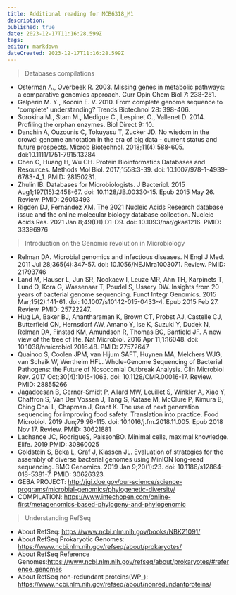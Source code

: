 ```yaml
---
title: Additional reading for MCB6318_M1 
description: 
published: true
date: 2023-12-17T11:16:28.599Z
tags: 
editor: markdown
dateCreated: 2023-12-17T11:16:28.599Z
---
```



> Databases compilations
- Osterman A., Overbeek R. 2003. Missing genes in metabolic pathways: a comparative genomics approach. Curr Opin Chem Biol 7: 238-251.
- Galperin M. Y., Koonin E. V. 2010. From complete genome sequence to 'complete' understanding? Trends Biotechnol 28: 398-406.
- Sorokina M., Stam M., Medigue C., Lespinet O., Vallenet D. 2014. Profiling the orphan enzymes. Biol Direct 9: 10. 
- Danchin A, Ouzounis C, Tokuyasu T, Zucker JD. No wisdom in the crowd: genome annotation in the era of big data - current status and future prospects. Microb Biotechnol. 2018;11(4):588-605. doi:10.1111/1751-7915.13284
- Chen C, Huang H, Wu CH. Protein Bioinformatics Databases and Resources. Methods Mol Biol. 2017;1558:3-39. doi: 10.1007/978-1-4939-6783-4_1. PMID: 28150231.
- Zhulin IB. Databases for Microbiologists. J Bacteriol. 2015 Aug1;197(15):2458-67. doi: 10.1128/JB.00330-15. Epub 2015 May 26. Review. PMID: 26013493
- Rigden DJ, Fernández XM. The 2021 Nucleic Acids Research database issue and the online molecular biology database collection. Nucleic Acids Res. 2021 Jan 8;49(D1):D1-D9. doi: 10.1093/nar/gkaa1216. PMID: 33396976

> Introduction on the Genomic revolution in Microbiology

- Relman DA. Microbial genomics and infectious diseases. N Engl J Med. 2011 Jul 28;365(4):347-57. doi: 10.1056/NEJMra1003071. Review.  PMID: 21793746
- Land M, Hauser L, Jun SR, Nookaew I, Leuze MR, Ahn TH, Karpinets T, Lund O, Kora G, Wassenaar T, Poudel S, Ussery DW. Insights from 20 years of bacterial genome sequencing. Funct Integr Genomics. 2015 Mar;15(2):141-61. doi: 10.1007/s10142-015-0433-4. Epub 2015 Feb 27. Review.  PMID: 25722247.
- Hug LA, Baker BJ, Anantharaman K, Brown CT, Probst AJ, Castelle CJ, Butterfield CN, Hernsdorf AW, Amano Y, Ise K, Suzuki Y, Dudek N, Relman DA, Finstad KM, Amundson R, Thomas BC, Banfield JF. A new view of the tree of life. Nat Microbiol. 2016 Apr 11;1:16048. doi: 10.1038/nmicrobiol.2016.48. PMID: 27572647
- Quainoo S, Coolen JPM, van Hijum SAFT, Huynen MA, Melchers WJG, van Schaik W, Wertheim HFL. Whole-Genome Sequencing of Bacterial Pathogens: the Future of Nosocomial Outbreak Analysis. Clin Microbiol Rev. 2017 Oct;30(4):1015-1063. doi: 10.1128/CMR.00016-17. Review.  PMID: 28855266
- Jagadeesan B, Gerner-Smidt P, Allard MW, Leuillet S, Winkler A, Xiao Y, Chaffron S, Van Der Vossen J, Tang S, Katase M, McClure P, Kimura B, Ching Chai L, Chapman J, Grant K. The use of next generation sequencing for improving food safety: Translation into practice. Food Microbiol. 2019 Jun;79:96-115. doi: 10.1016/j.fm.2018.11.005. Epub 2018 Nov 17. Review.  PMID: 30621881
- Lachance JC, RodrigueS, PalssonBO. Minimal cells, maximal knowledge. Elife. 2019 PMID: 30860025
- Goldstein S, Beka L, Graf J, Klassen JL. Evaluation of strategies for the assembly of diverse bacterial genomes using MinION long-read sequencing. BMC Genomics. 2019 Jan 9;20(1):23. doi: 10.1186/s12864-018-5381-7. PMID: 30626323.
- GEBA PROJECT: http://jgi.doe.gov/our-science/science-programs/microbial-genomics/phylogenetic-diversity/
- COMPILATION: https://www.intechopen.com/online-first/metagenomics-based-phylogeny-and-phylogenomic

> Understanding RefSeq
- About RefSeq: https://www.ncbi.nlm.nih.gov/books/NBK21091/
- About RefSeq Prokaryotic Genomes: https://www.ncbi.nlm.nih.gov/refseq/about/prokaryotes/
- About RefSeq Reference  Genomes:https://www.ncbi.nlm.nih.gov/refseq/about/prokaryotes/#reference_genomes
- About RefSeq non-redundant proteins(WP_): https://www.ncbi.nlm.nih.gov/refseq/about/nonredundantproteins/


 
